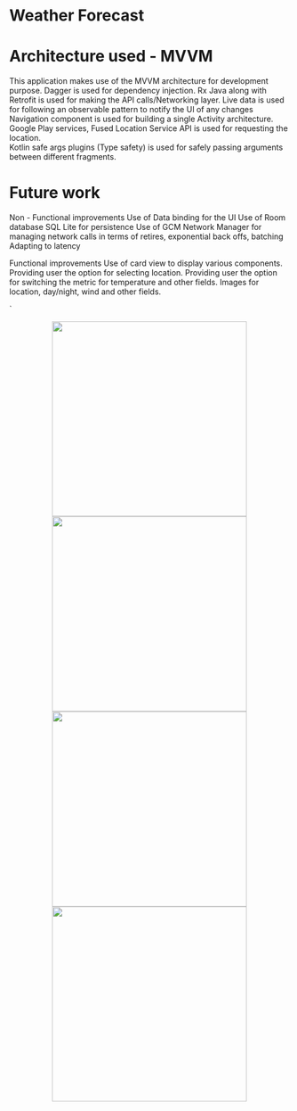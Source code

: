 # Weather Forecast


# Architecture used - MVVM
This application makes use of the MVVM architecture for development purpose.
Dagger is used for dependency injection.
Rx Java along with Retrofit is used for making the API calls/Networking layer.
Live data is used for following an observable pattern to notify the UI of any changes
Navigation component is used for building a single Activity architecture. 
Google Play services, Fused Location Service API is used for requesting the location.  
Kotlin safe args plugins (Type safety) is used for safely passing arguments between different fragments.

# Future work

Non - Functional improvements
Use of Data binding for the UI 
Use of Room database SQL Lite for persistence 
Use of GCM Network Manager for managing network calls in terms of retires, exponential back offs, batching
Adapting to latency

Functional improvements
Use of card view to display various components.
Providing user the option for selecting location.
Providing user the option for switching the metric for temperature and other fields.
Images for location, day/night, wind and other fields.

`<p align="center">
  <img src="https://user-images.githubusercontent.com/24234056/133220823-36209953-4414-4915-8758-86a7648569a1.jpg" width="350">
  <img src="https://user-images.githubusercontent.com/24234056/133220828-d62e4a7e-a79c-488a-b144-a15d1c3acb4c.jpg" width="350">
  <img src="https://user-images.githubusercontent.com/24234056/133220830-e1f88e76-a281-48d9-8e7f-e43ab283649a.jpg" width="350">
  <img src="https://user-images.githubusercontent.com/24234056/133220836-3e8b51b4-bf78-4d61-bf4b-c029d328fce2.jpg" width="350">
</p>
